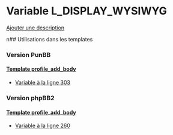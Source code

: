 # Variable L_DISPLAY_WYSIWYG
[Ajouter une description](https://fa-tvars.appspot.com/L_DISPLAY_WYSIWYG)

n## Utilisations dans les templates

### Version PunBB

#### [Template profile_add_body](punbb/profile_add_body.md)
* [Variable à la ligne 303](../punbb/profile_add_body.tpl#L303)

### Version phpBB2

#### [Template profile_add_body](subsilver/profile_add_body.md)
* [Variable à la ligne 260](../subsilver/profile_add_body.tpl#L260)